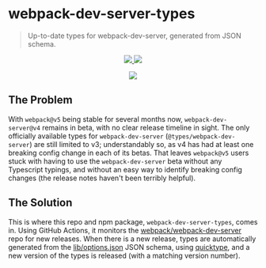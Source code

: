 # webpack-dev-server-types

> Up-to-date types for webpack-dev-server, generated from JSON schema.

<p align="center">
  <a href="https://github.com/hmnd/webpack-dev-server-types/actions/workflows/monitor-releases.yml">
    <img src="https://img.shields.io/github/workflow/status/hmnd/webpack-dev-server-types/update-release-version?style=flat-square">
  </a>
  <a href="https://github.com/hmnd/webpack-dev-server-types/actions/workflows/update-types.yml">
    <img src="https://img.shields.io/github/workflow/status/hmnd/webpack-dev-server-types/update-types?style=flat-square">
  </a>
</p>

<p align="center">
  <a href="https://npmjs.com/package/webpack-dev-server-types">
    <img src="https://img.shields.io/npm/v/webpack-dev-server-types?style=for-the-badge">
  </a>
</p>

## The Problem

With `webpack@v5` being stable for several months now, `webpack-dev-server@v4` remains in beta, with no clear release timeline in sight. The only officially available types for `webpack-dev-server` (`@types/webpack-dev-server`) are still limited to v3; understandably so, as v4 has had at least one breaking config change in each of its betas. That leaves `webpack@v5` users stuck with having to use the `webpack-dev-server` beta without any Typescript typings, and without an easy way to identify breaking config changes (the release notes haven't been terribly helpful).

## The Solution

This is where this repo and npm package, `webpack-dev-server-types`, comes in. Using GitHub Actions, it monitors the [webpack/webpack-dev-server](https://github.com/webpack/webpack-dev-server/releases) repo for new releases. When there is a new release, types are automatically generated from the [lib/options.json](https://github.com/webpack/webpack-dev-server/blob/master/lib/options.json) JSON schema, using [quicktype](https://github.com/quicktype/quicktype), and a new version of the types is released (with a matching version number).
